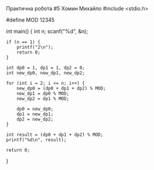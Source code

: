 Практична робота #5 Хомин Михайло
#include <stdio.h>

#define MOD 12345

int main() {
    int n;
    scanf("%d", &n);

    if (n == 1) {
        printf("2\n");
        return 0;
    }

    int dp0 = 1, dp1 = 1, dp2 = 0;
    int new_dp0, new_dp1, new_dp2;

    for (int i = 2; i <= n; i++) {
        new_dp0 = (dp0 + dp1 + dp2) % MOD;
        new_dp1 = dp0 % MOD;
        new_dp2 = dp1 % MOD;

        dp0 = new_dp0;
        dp1 = new_dp1;
        dp2 = new_dp2;
    }

    int result = (dp0 + dp1 + dp2) % MOD;
    printf("%d\n", result);

    return 0;
}
